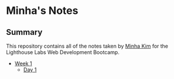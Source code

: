 # Minha's Notes

## Summary

This repository contains all of the notes taken by [Minha Kim](https://github.com/minha0817) for the Lighthouse Labs Web Development Bootcamp.

* [Week 1](/Week_1)
  * [Day 1](/Week_1/Day_1)
